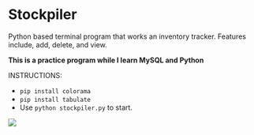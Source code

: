 # Stockpiler
Python based terminal program that works an inventory tracker. Features include, add, delete, and view.

<b>This is a practice program while I learn MySQL and Python</b>

INSTRUCTIONS:
- `pip install colorama`
- `pip install tabulate`
- Use `python stockpiler.py` to start.

<img src="https://gyazo.com/7f4132c0e1f31ee5ef38b037ff68e0b5">
